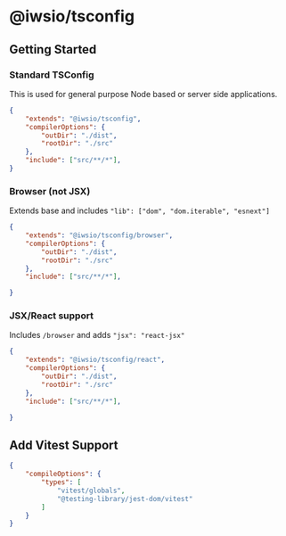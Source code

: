 # @iwsio/tsconfig

## Getting Started

### Standard TSConfig
This is used for general purpose Node based or server side applications.

```json
{
	"extends": "@iwsio/tsconfig",
	"compilerOptions": {
		"outDir": "./dist",
		"rootDir": "./src"
	},
	"include": ["src/**/*"],
}
```

### Browser (not JSX)
Extends base and includes `"lib": ["dom", "dom.iterable", "esnext"]`

```json
{
	"extends": "@iwsio/tsconfig/browser",
	"compilerOptions": {
		"outDir": "./dist",
		"rootDir": "./src"
	},
	"include": ["src/**/*"],

}
```

### JSX/React support
Includes `/browser` and adds `"jsx": "react-jsx"`

```json
{
	"extends": "@iwsio/tsconfig/react",
	"compilerOptions": {
		"outDir": "./dist",
		"rootDir": "./src"
	},
	"include": ["src/**/*"],

}
```

## Add Vitest Support

```json
{
	"compileOptions": {
		"types": [
			"vitest/globals",
			"@testing-library/jest-dom/vitest"
		]
	}
}
```